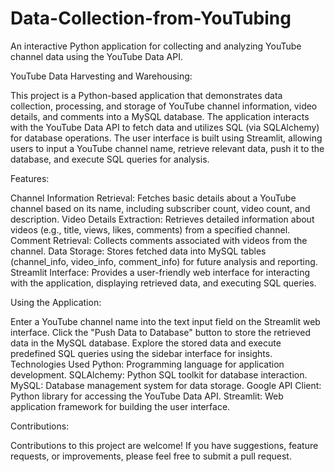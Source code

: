 # Data-Collection-from-YouTubing
An interactive Python application for collecting and analyzing YouTube channel data using the YouTube Data API.



YouTube Data Harvesting and Warehousing:

 This project is a Python-based application that demonstrates data collection, processing, and storage of YouTube channel information, video details, and comments into a MySQL database. The application interacts with the YouTube Data API to fetch data and utilizes SQL (via SQLAlchemy) for database operations. The user interface is built using Streamlit, allowing users to input a YouTube channel name, retrieve relevant data, push it to the database, and execute SQL queries for analysis.




Features:

  Channel Information Retrieval: Fetches basic details about a YouTube channel based on its name, including subscriber count, video count, and description.
Video Details Extraction: Retrieves detailed information about videos (e.g., title, views, likes, comments) from a specified channel.
Comment Retrieval: Collects comments associated with videos from the channel.
Data Storage: Stores fetched data into MySQL tables (channel_info, video_info, comment_info) for future analysis and reporting.
Streamlit Interface: Provides a user-friendly web interface for interacting with the application, displaying retrieved data, and executing SQL queries.





Using the Application:

 Enter a YouTube channel name into the text input field on the Streamlit web interface.
Click the "Push Data to Database" button to store the retrieved data in the MySQL database.
Explore the stored data and execute predefined SQL queries using the sidebar interface for insights.
Technologies Used
Python: Programming language for application development.
SQLAlchemy: Python SQL toolkit for database interaction.
MySQL: Database management system for data storage.
Google API Client: Python library for accessing the YouTube Data API.
Streamlit: Web application framework for building the user interface.


Contributions:

Contributions to this project are welcome! If you have suggestions, feature requests, or improvements, please feel free to submit a pull request.
